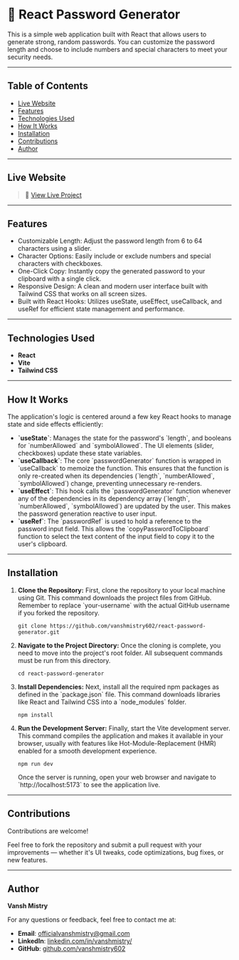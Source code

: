 # 🔐 React Password Generator

This is a simple web application built with React that allows users to generate strong, random passwords. You can customize the password length and choose to include numbers and special characters to meet your security needs.

---

## Table of Contents

- [Live Website](#live-website)
- [Features](#features)
- [Technologies Used](#technologies-used)
- [How It Works](#how-it-works)
- [Installation](#installation)
- [Contributions](#contributions)
- [Author](#author)

---

## Live Website

> 🔗 [View Live Project](https://vanshmistry602.github.io/react-password-generator)

---

## Features

- Customizable Length: Adjust the password length from 6 to 64 characters using a slider.
- Character Options: Easily include or exclude numbers and special characters with checkboxes.
- One-Click Copy: Instantly copy the generated password to your clipboard with a single click.
- Responsive Design: A clean and modern user interface built with Tailwind CSS that works on all screen sizes.
- Built with React Hooks: Utilizes useState, useEffect, useCallback, and useRef for efficient state management and performance.

---

## Technologies Used

- **React**
- **Vite**
- **Tailwind CSS**

---

## How It Works

The application's logic is centered around a few key React hooks to manage state and side effects efficiently:

- **\`useState\`**: Manages the state for the password's \`length\`, and booleans for \`numberAllowed\` and \`symbolAllowed\`. The UI elements (slider, checkboxes) update these state variables.
- **\`useCallback\`**: The core \`passwordGenerator\` function is wrapped in \`useCallback\` to memoize the function. This ensures that the function is only re-created when its dependencies (\`length\`, \`numberAllowed\`, \`symbolAllowed\`) change, preventing unnecessary re-renders.
- **\`useEffect\`**: This hook calls the \`passwordGenerator\` function whenever any of the dependencies in its dependency array (\`length\`, \`numberAllowed\`, \`symbolAllowed\`) are updated by the user. This makes the password generation reactive to user input.
- **\`useRef\`**: The \`passwordRef\` is used to hold a reference to the password input field. This allows the \`copyPasswordToClipboard\` function to select the text content of the input field to copy it to the user's clipboard.

---

## Installation

1. **Clone the Repository:**
   First, clone the repository to your local machine using Git. This command downloads the project files from GitHub. Remember to replace \`your-username\` with the actual GitHub username if you forked the repository.

   ```
   git clone https://github.com/vanshmistry602/react-password-generator.git
   ```

2. **Navigate to the Project Directory:**
   Once the cloning is complete, you need to move into the project's root folder. All subsequent commands must be run from this directory.

   ```
   cd react-password-generator
   ```

3. **Install Dependencies:**
   Next, install all the required npm packages as defined in the \`package.json\` file. This command downloads libraries like React and Tailwind CSS into a \`node_modules\` folder.

   ```
   npm install
   ```

4. **Run the Development Server:**
   Finally, start the Vite development server. This command compiles the application and makes it available in your browser, usually with features like Hot-Module-Replacement (HMR) enabled for a smooth development experience.
   ```
   npm run dev
   ```
   Once the server is running, open your web browser and navigate to \`http://localhost:5173\` to see the application live.

---

## Contributions

Contributions are welcome!

Feel free to fork the repository and submit a pull request with your improvements — whether it's UI tweaks, code optimizations, bug fixes, or new features.

---

## Author

**Vansh Mistry**

For any questions or feedback, feel free to contact me at:

- **Email**: [officialvanshmistry@gmail.com](mailto:officialvanshmistry@gmail.com)
- **LinkedIn**: [linkedin.com/in/vanshmistry/](https://www.linkedin.com/in/vanshmistry/)
- **GitHub**: [github.com/vanshmistry602](https://github.com/vanshmistry602)
